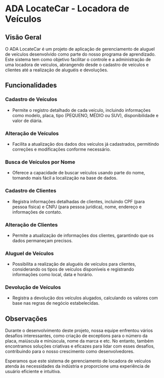 # ADA LocateCar - Locadora de Veículos

## Visão Geral

O ADA LocateCar é um projeto de aplicação de gerenciamento de aluguel de veículos desenvolvido como parte do nosso programa de aprendizado. Este sistema tem como objetivo facilitar o controle e a administração de uma locadora de veículos, abrangendo desde o cadastro de veículos e clientes até a realização de aluguéis e devoluções. 

## Funcionalidades

### Cadastro de Veículos

- Permite o registro detalhado de cada veículo, incluindo informações como modelo, placa, tipo (PEQUENO, MÉDIO ou SUV), disponibilidade e valor de diária.

### Alteração de Veículos

- Facilita a atualização dos dados dos veículos já cadastrados, permitindo correções e modificações conforme necessário.

### Busca de Veículos por Nome

- Oferece a capacidade de buscar veículos usando parte do nome, tornando mais fácil a localização na base de dados.

### Cadastro de Clientes

- Registra informações detalhadas de clientes, incluindo CPF (para pessoa física) e CNPJ (para pessoa jurídica), nome, endereço e informações de contato.

### Alteração de Clientes

- Permite a atualização de informações dos clientes, garantindo que os dados permaneçam precisos.

### Aluguel de Veículos

- Possibilita a realização de aluguéis de veículos para clientes, considerando os tipos de veículos disponíveis e registrando informações como local, data e horário.

### Devolução de Veículos

- Registra a devolução dos veículos alugados, calculando os valores com base nas regras de negócio estabelecidas.

## Observações

Durante o desenvolvimento deste projeto, nossa equipe enfrentou vários desafios interessantes, como criação de exceptions para o número da placa, maiúscula e minúscula, nome da marca e etc. No entanto, também encontramos soluções criativas e eficazes para lidar com esses desafios, contribuindo para o nosso crescimento como desenvolvedores.

Esperamos que este sistema de gerenciamento de locadora de veículos atenda às necessidades da indústria e proporcione uma experiência de usuário eficiente e intuitiva.

